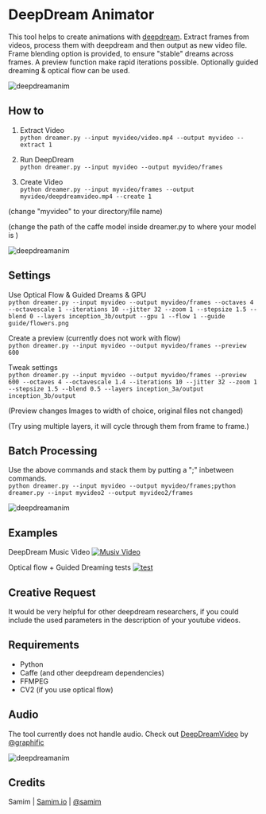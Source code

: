 # DeepDream Animator

This tool helps to create animations with [deepdream](https://github.com/google/deepdream).
Extract frames from videos, process them with deepdream and then output as new video file.
Frame blending option is provided, to ensure "stable" dreams across frames.
A preview function make rapid iterations possible. Optionally guided dreaming & optical flow can be used.

![deepdreamanim](https://i.imgur.com/JiMIQ01.gif "deep dream animation")

## How to
1. Extract Video  
`python dreamer.py --input myvideo/video.mp4 --output myvideo --extract 1`

2. Run DeepDream  
`python dreamer.py --input myvideo --output myvideo/frames`

3. Create Video  
`python dreamer.py --input myvideo/frames --output myvideo/deepdreamvideo.mp4 --create 1`

(change "myvideo" to your directory/file name)

(change the path of the caffe model inside dreamer.py to where your model is )

![deepdreamanim](https://i.imgur.com/MpoYxZX.gif "deep dream animation")

## Settings
Use Optical Flow & Guided Dreams & GPU  
`python dreamer.py --input myvideo --output myvideo/frames --octaves 4 --octavescale 1 --iterations 10 --jitter 32 --zoom 1 --stepsize 1.5 --blend 0 --layers inception_3b/output --gpu 1 --flow 1 --guide guide/flowers.png`

Create a preview (currently does not work with flow)  
`python dreamer.py --input myvideo --output myvideo/frames --preview 600 `

Tweak settings  
`python dreamer.py --input myvideo --output myvideo/frames --preview 600 --octaves 4 --octavescale 1.4 --iterations 10 --jitter 32 --zoom 1 --stepsize 1.5 --blend 0.5 --layers inception_3a/output inception_3b/output`

(Preview changes Images to width of choice, original files not changed)

(Try using multiple layers, it will cycle through them from frame to frame.)

## Batch Processing
Use the above commands and stack them by putting a ";" inbetween commands.  
`python dreamer.py --input myvideo --output myvideo/frames;python dreamer.py --input myvideo2 --output myvideo2/frames`

![deepdreamanim](https://i.imgur.com/6bpKNVL.gif "deep dream animation")

## Examples

DeepDream Music Video
[![Musiv Video](https://i.imgur.com/h6ECI0M.jpg)](https://vimeo.com/133275555 "Music Video")

Optical flow + Guided Dreaming tests
[![test](https://i.imgur.com/7B0XOmu.jpg)](https://www.youtube.com/watch?v=hTrqfw9oxg4 "test")


## Creative Request
It would be very helpful for other deepdream researchers, if you could include the used parameters in the description of your youtube videos.

## Requirements
- Python
- Caffe (and other deepdream dependencies)
- FFMPEG
- CV2 (if you use optical flow)

## Audio
The tool currently does not handle audio.
Check out [DeepDreamVideo](https://github.com/graphific/DeepDreamVideo) by [@graphific](https://twitter.com/graphific)

![deepdreamanim](https://i.imgur.com/eH1oE6a.gif "deep dream animation")


## Credits

Samim | [Samim.io](http://samim.io) | [@samim](https://twitter.com/samim)
